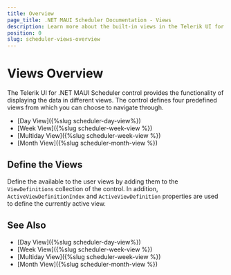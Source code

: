 ```yaml
---
title: Overview
page_title: .NET MAUI Scheduler Documentation - Views
description: Learn more about the built-in views in the Telerik UI for .NET MAUI Scheduler control.
position: 0
slug: scheduler-views-overview
---
```


# Views Overview 

The Telerik UI for .NET MAUI Scheduler control provides the functionality of displaying the data in different views. The control defines four predefined views from which you can choose to navigate through. 

- [Day View]({%slug scheduler-day-view%})
- [Week View]({%slug scheduler-week-view %})
- [Multiday View]({%slug scheduler-week-view %})
- [Month View]({%slug scheduler-month-view %})

## Define the Views 

Define the available to the user views by adding them to the `ViewDefinitions` collection of the control. In addition, `ActiveViewDefinitionIndex` and `ActiveViewDefinition` properties are used to define the currently active view.

<snippet id='scheduler-getting-started-xaml'/>

## See Also

- [Day View]({%slug scheduler-day-view%})
- [Week View]({%slug scheduler-week-view %})
- [Multiday View]({%slug scheduler-week-view %})
- [Month View]({%slug scheduler-month-view %})